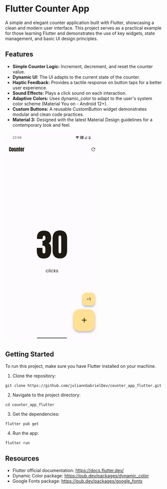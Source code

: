 # Flutter Counter App

A simple and elegant counter application built with Flutter, showcasing a clean and modern user interface. This project serves as a practical example for those learning Flutter and demonstrates the use of key widgets, state management, and basic UI design principles.

## Features

- **Simple Counter Logic:** Increment, decrement, and reset the counter value.
- **Dynamic UI:** The UI adapts to the current state of the counter.
- **Haptic Feedback:** Provides a tactile response on button taps for a better user experience.
- **Sound Effects:** Plays a click sound on each interaction.
- **Adaptive Colors:** Uses dynamic_color to adapt to the user's system color scheme (Material You on - Android 12+).
- **Custom Buttons:** A reusable CustomButton widget demonstrates modular and clean code practices.
- **Material 3:** Designed with the latest Material Design guidelines for a contemporary look and feel.

<img src="counter-app.webp" alt="Counter App" width="300"/>

## Getting Started

To run this project, make sure you have Flutter installed on your machine.

1. Clone the repository:

```shell
git clone https://github.com/juliannGabrielDev/counter_app_flutter.git
```

2. Navigate to the project directory:

```shell
cd counter_app_flutter
```

3. Get the dependencies:

```shell
flutter pub get
```

4. Run the app:

```shell
flutter run
```

## Resources

- Flutter official documentation: https://docs.flutter.dev/
- Dynamic Color package: https://pub.dev/packages/dynamic_color
- Google Fonts package: https://pub.dev/packages/google_fonts
